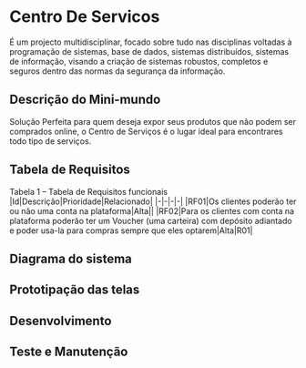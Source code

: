 # Centro De Servicos
 É um projecto multidisciplinar, focado sobre tudo nas disciplinas voltadas à programação de sistemas, base de dados, sistemas distribuídos, sistemas de informação, visando a criação de sistemas robustos, completos e seguros dentro das normas da segurança da informação.

 ## Descrição do Mini-mundo
Solução Perfeita para quem deseja expor seus produtos que não podem ser comprados online, o Centro de Serviços é o lugar ideal para encontrares todo tipo de serviços.
 ## Tabela de Requisitos
Tabela 1 – Tabela de Requisitos funcionais
|Id|Descrição|Prioridade|Relacionado|
|-|-|-|-|
|RF01|Os clientes poderão ter ou não uma conta na plataforma|Alta||
|RF02|Para os clientes com conta na plataforma poderão ter um Voucher (uma carteira) com depósito adiantado e poder usa-la para compras sempre que eles optarem|Alta|R01|
 ## Diagrama do sistema

 ## Prototipação das telas

 ## Desenvolvimento

 ## Teste e Manutenção
